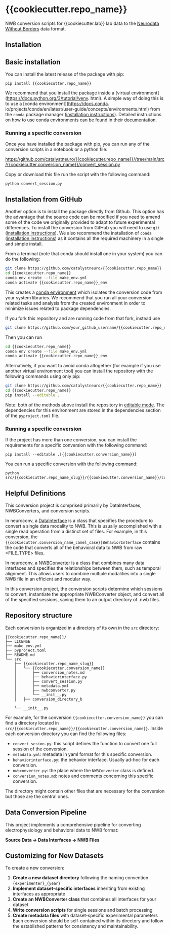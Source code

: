 # {{cookiecutter.repo_name}}
NWB conversion scripts for {{cookiecutter.lab}} lab data to the
[Neurodata Without Borders](https://nwb-overview.readthedocs.io/) data format.


## Installation
## Basic installation

You can install the latest release of the package with pip:

```
pip install {{cookiecutter.repo_name}}
```

We recommend that you install the package inside a [virtual environment](https://docs.python.org/3/tutorial/venv.
html). A simple way of doing this is to use a [conda environment](https://docs.conda.
io/projects/conda/en/latest/user-guide/concepts/environments.html) from the `conda` package manager ([installation 
instructions](https://docs.conda.io/en/latest/miniconda.html)). Detailed instructions on how to use conda 
environments can be found in their [documentation](https://docs.conda.io/projects/conda/en/latest/user-guide/tasks/manage-environments.html).

### Running a specific conversion
Once you have installed the package with pip, you can run any of the conversion scripts in a notebook or a python file:

https://github.com/catalystneuro/{{cookiecutter.repo_name}}//tree/main/src/{{cookiecutter.conversion_name}}/convert_session.py

Copy or download this file run the script with the following command:

```
python convert_session.py
```

## Installation from GitHub
Another option is to install the package directly from Github. This option has the advantage that the source code can be modified if you need to amend some of the code we originally provided to adapt to future experimental differences. To install the conversion from GitHub you will need to use `git` ([installation instructions](https://github.com/git-guides/install-git)). We also recommend the installation of `conda` ([installation instructions](https://docs.conda.io/en/latest/miniconda.html)) as it contains all the required machinery in a single and simple install.

From a terminal (note that conda should install one in your system) you can do the following:

```bash
git clone https://github.com/catalystneuro/{{cookiecutter.repo_name}}
cd {{cookiecutter.repo_name}}
conda env create --file make_env.yml
conda activate {{cookiecutter.repo_name}}_env
```

This creates a [conda environment](https://docs.conda.io/projects/conda/en/latest/user-guide/concepts/environments.html) which isolates the conversion code from your system libraries.  We recommend that you run all your conversion related tasks and analysis from the created environment in order to minimize issues related to package dependencies.

If you fork this repository and are running code from that fork, instead use
```bash
git clone https://github.com/your_github_username/{{cookiecutter.repo_name}}
```

Then you can run
```bash
cd {{cookiecutter.repo_name}}
conda env create --file make_env.yml
conda activate {{cookiecutter.repo_name}}_env
```

Alternatively, if you want to avoid conda altogether (for example if you use another virtual environment tool) you can install the repository with the following commands using only pip:

```bash
git clone https://github.com/catalystneuro/{{cookiecutter.repo_name}}
cd {{cookiecutter.repo_name}}
pip install --editable .
```

Note:
both of the methods above install the repository in [editable mode](https://pip.pypa.io/en/stable/cli/pip_install/#editable-installs).
The dependencies for this environment are stored in the dependencies section of the `pyproject.toml` file.

### Running a specific conversion
If the project has more than one conversion, you can install the requirements for a specific conversion with the following command:
```
pip install --editable .[{{cookiecutter.conversion_name}}]
```

You can run a specific conversion with the following command:
```
python src/{{cookiecutter.repo_name_slug}}/{{cookiecutter.conversion_name}}/convert_session.py
```

## Helpful Definitions

This conversion project is comprised primarily by DataInterfaces, NWBConverters, and conversion scripts.

In neuroconv, a [DataInterface](https://neuroconv.readthedocs.io/en/main/user_guide/datainterfaces.html) is a class that specifies the procedure to convert a single data modality to NWB.
This is usually accomplished with a single read operation from a distinct set of files.
For example, in this conversion, the `{{cookiecutter.conversion_name_camel_case}}BehaviorInterface` contains the code that converts all of the behavioral data to NWB from raw <FILE_TYPE> files.

In neuroconv, a [NWBConverter](https://neuroconv.readthedocs.io/en/main/user_guide/nwbconverter.html) is a class that combines many data interfaces and specifies the relationships between them, such as temporal alignment.
This allows users to combine multiple modalities into a single NWB file in an efficient and modular way.

In this conversion project, the conversion scripts determine which sessions to convert,
instantiate the appropriate NWBConverter object,
and convert all of the specified sessions, saving them to an output directory of .nwb files.


## Repository structure
Each conversion is organized in a directory of its own in the `src` directory:

    {{cookiecutter.repo_name}}/
    ├── LICENSE
    ├── make_env.yml
    ├── pyproject.toml
    ├── README.md
    └── src
        ├── {{cookiecutter.repo_name_slug}}
        │   └── {{cookiecutter.conversion_name}}
        │       ├── conversion_notes.md
        │       ├── behaviorinterface.py
        │       ├── convert_session.py
        │       ├── metadata.yml
        │       ├── nwbconverter.py
        │       └── __init__.py
        │   ├── conversion_directory_b

        └── __init__.py

For example, for the conversion `{{cookiecutter.conversion_name}}` you can find a directory located in `src/{{cookiecutter.repo_name}}/{{cookiecutter.conversion_name}}`. 
Inside each conversion directory you can find the following files:


* `convert_sesion.py`: this script defines the function to convert one full session of the conversion. 
* `metadata.yml`: metadata in yaml format for this specific conversion.
* `behaviorinterface.py`: the behavior interface. Usually ad-hoc for each conversion.
* `nwbconverter.py`: the place where the `NWBConverter` class is defined.
* `conversion_notes.md`: notes and comments concerning this specific conversion.

The directory might contain other files that are necessary for the conversion but those are the central ones.


## Data Conversion Pipeline

This project implements a comprehensive pipeline for converting electrophysiology and behavioral data to NWB format:

**Source Data → Data Interfaces → NWB Files**

## Customizing for New Datasets
To create a new conversion:
1. **Create a new dataset directory** following the naming convention `{experimenter}_{year}`
2. **Implement dataset-specific interfaces** inheriting from existing interfaces as appropriate
3. **Create an NWBConverter class** that combines all interfaces for your dataset
4. **Write conversion scripts** for single sessions and batch processing
6. **Create metadata files** with dataset-specific experimental parameters
Each conversion should be self-contained within its directory and follow the established patterns for consistency and maintainability.